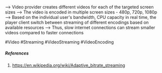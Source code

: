 
--> Video provider creates different videos for each of the targeted screen sizes
--> The video is encoded in multiple screen sizes - 480p, 720p, 1080p
--> Based on the individual user's bandwidth, CPU capacity in real time, the player client switch between streaming of different encodings based on available resources
--> Thus, slow internet connections can stream smaller videos compared to faster connections


#Video #Streaming #VideoStreaming
#VideoEncoding 

##### References
1. https://en.wikipedia.org/wiki/Adaptive_bitrate_streaming